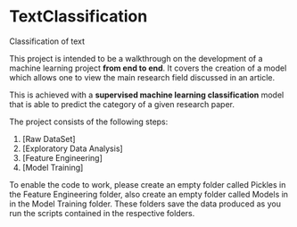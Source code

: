 # TextClassification
Classification of text 

This project is intended to be a walkthrough on the development of a machine learning project **from end to end**. It covers the creation of a model which allows one to view the main research field discussed in an article.

This is achieved with a **supervised machine learning classification** model that is able to predict the category of a given research paper.

The project consists of the following steps:
1. [Raw DataSet]
1. [Exploratory Data Analysis]
2. [Feature Engineering]
3. [Model Training]

To enable the code to work, please create an empty folder called Pickles in the Feature Engineering folder, also create an empty folder called Models in in the Model Training folder.
These folders save the data produced as you run the scripts contained in the respective folders. 
